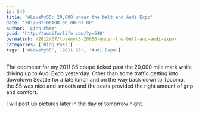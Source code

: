 ```yaml
---
id: 540
title: '#LoveMyS5: 20,000 under the belt and Audi Expo'
date: '2012-07-08T08:00:00-07:00'
author: 'Linh Pham'
guid: 'http://audiforlife.com/?p=540'
permalink: /2012/07/lovemys5-20000-under-the-belt-and-audi-expo/
categories: ['Blog Post']
tags: ['#LoveMyS5', '2011 S5', 'Audi Expo']
---
```


The odometer for my 2011 S5 coupé ticked past the 20,000 mile mark while driving up to Audi Expo yesterday. Other than some traffic getting into downtown Seattle for a late lunch and on the way back down to Tacoma, the S5 was nice and smooth and the seats provided the right amount of grip and comfort.

I will post up pictures later in the day or tomorrow night.

